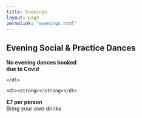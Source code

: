 ```yaml
---
title: Evenings
layout: page
permalink: "evenings.html"
---
```



<article class="grid_12 center-text">
<h2>Evening Social & Practice Dances</h2>
</article>

<article class="grid_6 center-text padded-bottom">
  <dl>
    <dl>
      <dt><strong>No evening dances booked</strong></dt>
      <dt><strong>due to Covid</strong></dt>
      <dt><strong></strong></dt>
      <dt><strong></strong></dt>
        <dt><strong></strong></dt>

   
    </dl>
  </dl>
</article>


<article class="grid_6 center-text padded-bottom">
  <dl>

    <dt><strong></strong></dt>
<dt><strong></strong></dt>
<dt><strong></strong></dt>
<dt><strong></strong></dt>
<dt></dt>
<dt><strong></strong></dt>
  </dl>
</article>

<article class="grid_12 center-text padded-bottom">
<dl>
<dt><strong>£7 per person</strong></dt>
 <dt>Bring your own drinks</dt>
</dl>

</article>

